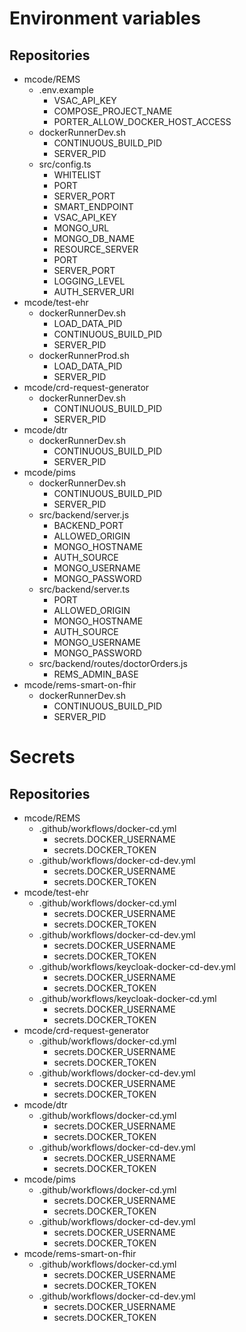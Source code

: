 # Environment variables
## Repositories
- mcode/REMS
    * .env.example
        + VSAC_API_KEY
        + COMPOSE_PROJECT_NAME
        + PORTER_ALLOW_DOCKER_HOST_ACCESS
    * dockerRunnerDev.sh
        + CONTINUOUS_BUILD_PID
        + SERVER_PID
    * src/config.ts
        + WHITELIST
        + PORT
        + SERVER_PORT
        + SMART_ENDPOINT
        + VSAC_API_KEY
        + MONGO_URL
        + MONGO_DB_NAME
        + RESOURCE_SERVER
        + PORT
        + SERVER_PORT
        + LOGGING_LEVEL
        + AUTH_SERVER_URI
- mcode/test-ehr
    * dockerRunnerDev.sh
        + LOAD_DATA_PID
        + CONTINUOUS_BUILD_PID
        + SERVER_PID
    * dockerRunnerProd.sh
        + LOAD_DATA_PID
        + SERVER_PID
- mcode/crd-request-generator
    * dockerRunnerDev.sh
        + CONTINUOUS_BUILD_PID
        + SERVER_PID
- mcode/dtr
    * dockerRunnerDev.sh
        + CONTINUOUS_BUILD_PID
        + SERVER_PID
- mcode/pims
    * dockerRunnerDev.sh
        + CONTINUOUS_BUILD_PID
        + SERVER_PID
    * src/backend/server.js
        + BACKEND_PORT
        + ALLOWED_ORIGIN
        + MONGO_HOSTNAME
        + AUTH_SOURCE
        + MONGO_USERNAME
        + MONGO_PASSWORD
    * src/backend/server.ts
        + PORT
        + ALLOWED_ORIGIN
        + MONGO_HOSTNAME
        + AUTH_SOURCE
        + MONGO_USERNAME
        + MONGO_PASSWORD
    * src/backend/routes/doctorOrders.js
        + REMS_ADMIN_BASE
- mcode/rems-smart-on-fhir
    * dockerRunnerDev.sh
        + CONTINUOUS_BUILD_PID
        + SERVER_PID

# Secrets
## Repositories
- mcode/REMS
    * .github/workflows/docker-cd.yml
        + secrets.DOCKER_USERNAME
        + secrets.DOCKER_TOKEN
    * .github/workflows/docker-cd-dev.yml
        + secrets.DOCKER_USERNAME
        + secrets.DOCKER_TOKEN
- mcode/test-ehr
    * .github/workflows/docker-cd.yml
        + secrets.DOCKER_USERNAME
        + secrets.DOCKER_TOKEN
    * .github/workflows/docker-cd-dev.yml
        + secrets.DOCKER_USERNAME
        + secrets.DOCKER_TOKEN
    * .github/workflows/keycloak-docker-cd-dev.yml
        + secrets.DOCKER_USERNAME
        + secrets.DOCKER_TOKEN
    * .github/workflows/keycloak-docker-cd.yml
        + secrets.DOCKER_USERNAME
        + secrets.DOCKER_TOKEN
- mcode/crd-request-generator
    * .github/workflows/docker-cd.yml
        + secrets.DOCKER_USERNAME
        + secrets.DOCKER_TOKEN
    * .github/workflows/docker-cd-dev.yml
        + secrets.DOCKER_USERNAME
        + secrets.DOCKER_TOKEN
- mcode/dtr
    * .github/workflows/docker-cd.yml
        + secrets.DOCKER_USERNAME
        + secrets.DOCKER_TOKEN
    * .github/workflows/docker-cd-dev.yml
        + secrets.DOCKER_USERNAME
        + secrets.DOCKER_TOKEN
- mcode/pims
    * .github/workflows/docker-cd.yml
        + secrets.DOCKER_USERNAME
        + secrets.DOCKER_TOKEN
    * .github/workflows/docker-cd-dev.yml
        + secrets.DOCKER_USERNAME
        + secrets.DOCKER_TOKEN
- mcode/rems-smart-on-fhir
    * .github/workflows/docker-cd.yml
        + secrets.DOCKER_USERNAME
        + secrets.DOCKER_TOKEN
    * .github/workflows/docker-cd-dev.yml
        + secrets.DOCKER_USERNAME
        + secrets.DOCKER_TOKEN
